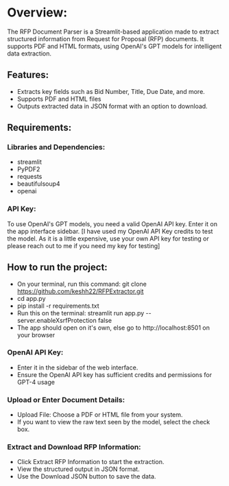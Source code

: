 # Overview:
The RFP Document Parser is a Streamlit-based application made to extract structured information from Request for Proposal (RFP) documents. It supports PDF and HTML formats, using OpenAI's GPT models for intelligent data extraction.

## Features:
- Extracts key fields such as Bid Number, Title, Due Date, and more.
- Supports PDF and HTML files
- Outputs extracted data in JSON format with an option to download.

## Requirements:

### Libraries and Dependencies:
- streamlit
- PyPDF2
- requests
- beautifulsoup4
- openai

### API Key:
To use OpenAI's GPT models, you need a valid OpenAI API key. Enter it on the app interface sidebar. [I have used my OpenAI API Key credits to test the model. As it is a little expensive, use your own API key for testing or please reach out to me if you need my key for testing]

## How to run the project:
- On your terminal, run this command: git clone https://github.com/keshh22/RFPExtractor.git
- cd app.py
- pip install -r requirements.txt
- Run this on the terminal: streamlit run app.py --server.enableXsrfProtection false
- The app should open on it's own, else go to http://localhost:8501 on your browser

### OpenAI API Key:
- Enter it in the sidebar of the web interface.
- Ensure the OpenAI API key has sufficient credits and permissions for GPT-4 usage

### Upload or Enter Document Details:
- Upload File: Choose a PDF or HTML file from your system.
- If you want to view the raw text seen by the model, select the check box.

### Extract and Download RFP Information:
- Click Extract RFP Information to start the extraction.
- View the structured output in JSON format.
- Use the Download JSON button to save the data.
